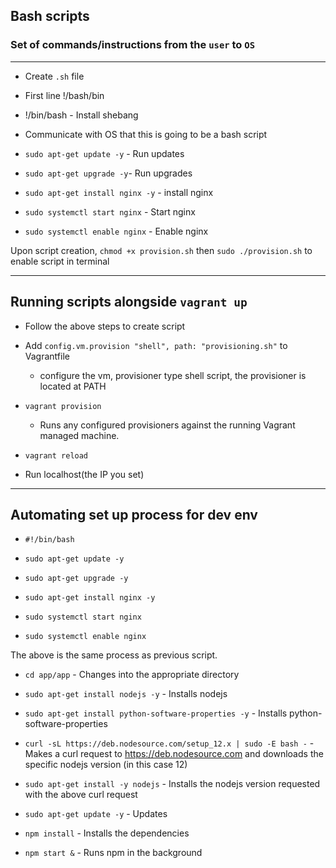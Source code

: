 ## Bash scripts

### Set of commands/instructions from the `user` to `OS`

---

- Create `.sh` file
- First line !/bash/bin
- !/bin/bash - Install shebang

- Communicate with OS that this is going to be a bash script

- `sudo apt-get update -y` - Run updates

- `sudo apt-get upgrade -y`- Run upgrades

- `sudo apt-get install nginx -y` - install nginx

- `sudo systemctl start nginx` - Start nginx

- `sudo systemctl enable nginx` - Enable nginx

Upon script creation, `chmod +x provision.sh` then `sudo ./provision.sh` to enable script in terminal

---

## Running scripts alongside `vagrant up`

- Follow the above steps to create script

- Add `config.vm.provision "shell", path: "provisioning.sh"` to Vagrantfile

  - configure the vm, provisioner type shell script, the provisioner is located at PATH

- `vagrant provision`

  - Runs any configured provisioners against the running Vagrant managed machine.

- `vagrant reload`

- Run localhost(the IP you set)

---

## Automating set up process for dev env

- `#!/bin/bash`

- `sudo apt-get update -y`

- `sudo apt-get upgrade -y`

- `sudo apt-get install nginx -y`

- `sudo systemctl start nginx`

- `sudo systemctl enable nginx`

The above is the same process as previous script.

- `cd app/app` - Changes into the appropriate directory

- `sudo apt-get install nodejs -y` - Installs nodejs

- `sudo apt-get install python-software-properties -y` - Installs python-software-properties

- `curl -sL https://deb.nodesource.com/setup_12.x | sudo -E bash -` -
  Makes a curl request to https://deb.nodesource.com and downloads the specific nodejs version (in this case 12)

- `sudo apt-get install -y nodejs` -
  Installs the nodejs version requested with the above curl request

- `sudo apt-get update -y` - Updates

- `npm install` - Installs the dependencies

- `npm start &` - Runs npm in the background
